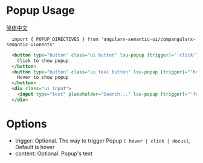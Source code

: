 # Popup Usage
<a href="https://github.com/lon-yang/angularx-semantic-ui/blob/master/src/popup/README_CN.md">简体中文</a>

```typesctript
  import { POPUP_DIRECTIVES } from 'angularx-semantic-ui/compangularx-semantic-uionents'
```
```html
  <button type="button" class="ui button" lsu-popup [trigger]="'click'" [content]="'Popup One.'">
    Click to show popup
  </button>
  <button type="button" class="ui teal button" lsu-popup [trigger]="'hover'" [content]="'Popup Two.'">
    Hover to show popup
  </button>
  <div class="ui input">
    <input type="text" placeholder="Search..." lsu-popup [trigger]="'focus'" [content]="'Please input key word...'">
  </div>
```

# Options
- trigger:  Optional. The way to trigger Popup ` [ hover | click | docus] `, Default is hover
- content:  Optional. Popup's text
